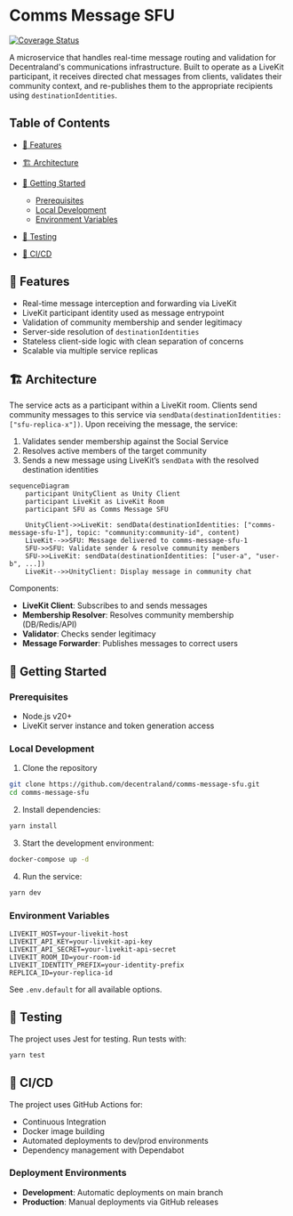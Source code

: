 # Comms Message SFU

[![Coverage Status](https://coveralls.io/repos/github/decentraland/comms-message-sfu/badge.svg)](https://coveralls.io/github/decentraland/comms-message-sfu)

A microservice that handles real-time message routing and validation for Decentraland's communications infrastructure. Built to operate as a LiveKit participant, it receives directed chat messages from clients, validates their community context, and re-publishes them to the appropriate recipients using `destinationIdentities`.

## Table of Contents

- [🌟 Features](#-features)
- [🏗 Architecture](#-architecture)
- [🚀 Getting Started](#-getting-started)

  - [Prerequisites](#prerequisites)
  - [Local Development](#local-development)
  - [Environment Variables](#environment-variables)

- [🧪 Testing](#-testing)
- [🔄 CI/CD](#-cicd)

## 🌟 Features

- Real-time message interception and forwarding via LiveKit
- LiveKit participant identity used as message entrypoint
- Validation of community membership and sender legitimacy
- Server-side resolution of `destinationIdentities`
- Stateless client-side logic with clean separation of concerns
- Scalable via multiple service replicas

## 🏗 Architecture

The service acts as a participant within a LiveKit room. Clients send community messages to this service via `sendData(destinationIdentities: ["sfu-replica-x"])`. Upon receiving the message, the service:

1. Validates sender membership against the Social Service
2. Resolves active members of the target community
3. Sends a new message using LiveKit’s `sendData` with the resolved destination identities

```mermaid
sequenceDiagram
    participant UnityClient as Unity Client
    participant LiveKit as LiveKit Room
    participant SFU as Comms Message SFU

    UnityClient->>LiveKit: sendData(destinationIdentities: ["comms-message-sfu-1"], topic: "community:community-id", content)
    LiveKit-->>SFU: Message delivered to comms-message-sfu-1
    SFU->>SFU: Validate sender & resolve community members
    SFU->>LiveKit: sendData(destinationIdentities: ["user-a", "user-b", ...])
    LiveKit-->>UnityClient: Display message in community chat
```

Components:

- **LiveKit Client**: Subscribes to and sends messages
- **Membership Resolver**: Resolves community membership (DB/Redis/API)
- **Validator**: Checks sender legitimacy
- **Message Forwarder**: Publishes messages to correct users

## 🚀 Getting Started

### Prerequisites

- Node.js v20+
- LiveKit server instance and token generation access

### Local Development

1. Clone the repository

```bash
git clone https://github.com/decentraland/comms-message-sfu.git
cd comms-message-sfu
```

2. Install dependencies:

```bash
yarn install
```

3. Start the development environment:

```bash
docker-compose up -d
```

4. Run the service:

```bash
yarn dev
```

### Environment Variables

```
LIVEKIT_HOST=your-livekit-host
LIVEKIT_API_KEY=your-livekit-api-key
LIVEKIT_API_SECRET=your-livekit-api-secret
LIVEKIT_ROOM_ID=your-room-id
LIVEKIT_IDENTITY_PREFIX=your-identity-prefix
REPLICA_ID=your-replica-id
```

See `.env.default` for all available options.

## 🧪 Testing

The project uses Jest for testing. Run tests with:

```bash
yarn test
```

## 🔄 CI/CD

The project uses GitHub Actions for:

- Continuous Integration
- Docker image building
- Automated deployments to dev/prod environments
- Dependency management with Dependabot

### Deployment Environments

- **Development**: Automatic deployments on main branch
- **Production**: Manual deployments via GitHub releases

